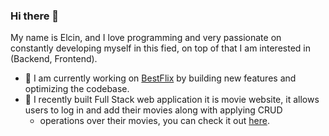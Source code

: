 ### Hi there 👋

My name is Elcin, and I love programming and very passionate on constantly developing myself in this fied, on top of that I am interested in (Backend, Frontend).

- 🔭 I am currently working on [BestFlix](https://best-flix.netlify.app/) by building new features and optimizing the codebase.
- 🌱 I recently built Full Stack web application it is movie website, it allows users to log in and add their movies along with applying CRUD
    -  operations over their movies, you can check it out [here](https://best-flix.netlify.app/).
